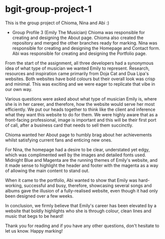 # bgit-group-project-1
This is the group project of Chioma, Nina and Abi :)
- Group Profile 3 (Emily The Musician)
Chioma was responsible for creating and designing the About page. Chioma also created the repository and merged the other branches ready for marking.
Nina was responsible for creating and designing the Homepage and Contact form.
Abi was responsible for creating and designing the Portfolio page.

From the start of the assignment, all three developers had a synonymous idea of what type of musician we wanted Emily to represent. Research, resources and inspiration came primarily from Doja Cat and Dua Lipa's websites. Both websites have bold colours but their overall look was crisp and minimal. This was exciting and we were eager to replicate that vibe in our own way. 

Various questions were asked about what type of musician Emily is, where she is in her career, and therefore, how the website would serve her most efficiently. We put our heads together to think like the client and inference what they want this website to do for them. We were highly aware that as a front-facing professional, image is important and this will be their first port of call, after a business card that needs to sell them succinctly.

Chioma wanted her About page to humbly brag about her achievements whilst satisfying current fans and enticing new ones.

For Nina, the homepage had a desire to be clear, understated yet edgy, which was complimented well by the images and detailed fonts used. Midnight Blue and Magenta are the running themes of Emily's website, and it made sense to highlight the header and footer with the magenta as a way of allowing the main content to stand out.

When it came to the portfolio, Abi wanted to show that Emily was hard-working, successful and busy, therefore, showcasing several songs and albums gave the illusion of a fully-realised website, even though it had only been designed over a few weeks.

In conclusion, we firmly believe that Emily's career has been elevated by a website that boldly highlights who she is through colour, clean lines and music that begs to be heard!

Thank you for reading and if you have any other questions, don't hesitate to let us know. Happy marking!
